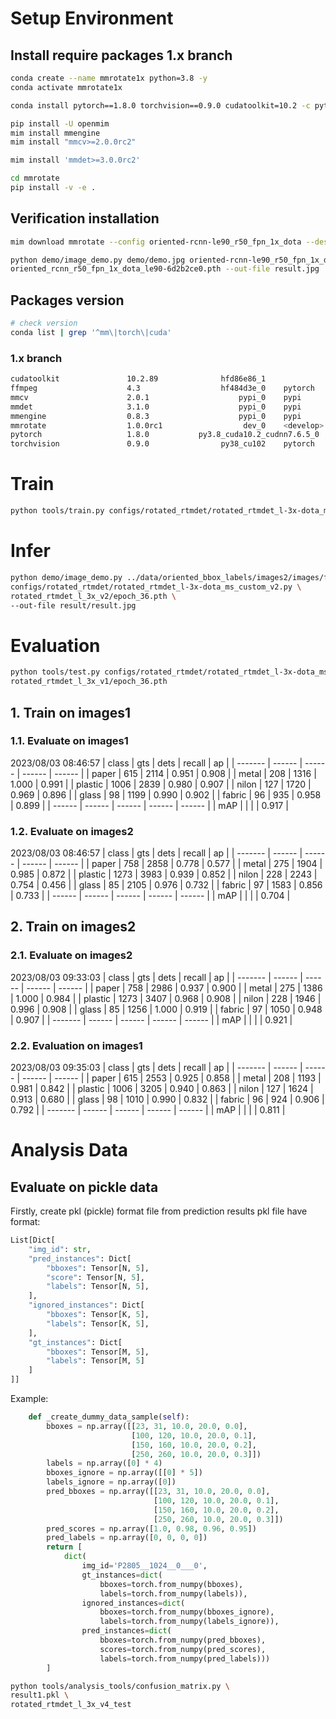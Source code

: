 
# Setup Environment

## Install require packages 1.x branch

```bash
conda create --name mmrotate1x python=3.8 -y
conda activate mmrotate1x

conda install pytorch==1.8.0 torchvision==0.9.0 cudatoolkit=10.2 -c pytorch

pip install -U openmim
mim install mmengine
mim install "mmcv>=2.0.0rc2"

mim install 'mmdet>=3.0.0rc2'

cd mmrotate
pip install -v -e .
```

## Verification installation

```bash
mim download mmrotate --config oriented-rcnn-le90_r50_fpn_1x_dota --dest .

python demo/image_demo.py demo/demo.jpg oriented-rcnn-le90_r50_fpn_1x_dota.py \
oriented_rcnn_r50_fpn_1x_dota_le90-6d2b2ce0.pth --out-file result.jpg
```

## Packages version

```bash
# check version
conda list | grep '^mm\|torch\|cuda' 
```

### 1.x branch

```bash
cudatoolkit               10.2.89              hfd86e86_1  
ffmpeg                    4.3                  hf484d3e_0    pytorch
mmcv                      2.0.1                    pypi_0    pypi
mmdet                     3.1.0                    pypi_0    pypi
mmengine                  0.8.3                    pypi_0    pypi
mmrotate                  1.0.0rc1                  dev_0    <develop>
pytorch                   1.8.0           py3.8_cuda10.2_cudnn7.6.5_0    pytorch
torchvision               0.9.0                py38_cu102    pytorch

```

# Train

```bash
python tools/train.py configs/rotated_rtmdet/rotated_rtmdet_l-3x-dota_ms_custom.py
```

# Infer

```bash
python demo/image_demo.py ../data/oriented_bbox_labels/images2/images/frame10.jpg \
configs/rotated_rtmdet/rotated_rtmdet_l-3x-dota_ms_custom_v2.py \
rotated_rtmdet_l_3x_v2/epoch_36.pth \
--out-file result/result.jpg
```

# Evaluation

```bash
python tools/test.py configs/rotated_rtmdet/rotated_rtmdet_l-3x-dota_ms_custom.py \
rotated_rtmdet_l_3x_v1/epoch_36.pth
```

## 1. Train on images1

### 1.1. Evaluate on images1

2023/08/03 08:46:57
| class   | gts    | dets   | recall | ap     |
| ------- | ------ | ------ | ------ | ------ |
| paper   | 615    | 2114   | 0.951  | 0.908  |
| metal   | 208    | 1316   | 1.000  | 0.991  |
| plastic | 1006   | 2839   | 0.980  | 0.907  |
| nilon   | 127    | 1720   | 0.969  | 0.896  |
| glass   | 98     | 1199   | 0.990  | 0.902  |
| fabric  | 96     | 935    | 0.958  | 0.899  |
| ------  | ------ | ------ | ------ | ------ |
| mAP     |        |        |        | 0.917  |

### 1.2. Evaluate on images2

2023/08/03 08:46:57
| class   | gts    | dets   | recall | ap     |
| ------- | ------ | ------ | ------ | ------ |
| paper   | 758    | 2858   | 0.778  | 0.577  |
| metal   | 275    | 1904   | 0.985  | 0.872  |
| plastic | 1273   | 3983   | 0.939  | 0.852  |
| nilon   | 228    | 2243   | 0.754  | 0.456  |
| glass   | 85     | 2105   | 0.976  | 0.732  |
| fabric  | 97     | 1583   | 0.856  | 0.733  |
| ------  | ------ | ------ | ------ | ------ |
| mAP     |        |        |        | 0.704  |

## 2. Train on images2

### 2.1. Evaluate on images2

2023/08/03 09:33:03
| class   | gts    | dets   | recall | ap     |
| ------- | ------ | ------ | ------ | ------ |
| paper   | 758    | 2986   | 0.937  | 0.900  |
| metal   | 275    | 1386   | 1.000  | 0.984  |
| plastic | 1273   | 3407   | 0.968  | 0.908  |
| nilon   | 228    | 1946   | 0.996  | 0.908  |
| glass   | 85     | 1256   | 1.000  | 0.919  |
| fabric  | 97     | 1050   | 0.948  | 0.907  |
| ------- | ------ | ------ | ------ | ------ |
| mAP     |        |        |        | 0.921  |

### 2.2. Evaluation on images1

2023/08/03 09:35:03
| class   | gts    | dets   | recall | ap     |
| ------- | ------ | ------ | ------ | ------ |
| paper   | 615    | 2553   | 0.925  | 0.858  |
| metal   | 208    | 1193   | 0.981  | 0.842  |
| plastic | 1006   | 3205   | 0.940  | 0.863  |
| nilon   | 127    | 1624   | 0.913  | 0.680  |
| glass   | 98     | 1010   | 0.990  | 0.832  |
| fabric  | 96     | 924    | 0.906  | 0.792  |
| ------- | ------ | ------ | ------ | ------ |
| mAP     |        |        |        | 0.811  |

# Analysis Data

## Evaluate on pickle data

Firstly, create pkl (pickle) format file from prediction results
pkl file have format:

```python
List[Dict[
    "img_id": str,
    "pred_instances": Dict[
        "bboxes": Tensor[N, 5],
        "score": Tensor[N, 5],
        "labels": Tensor[N, 5], 
    ],
    "ignored_instances": Dict[
        "bboxes": Tensor[K, 5],
        "labels": Tensor[K, 5],
    ],
    "gt_instances": Dict[
        "bboxes": Tensor[M, 5],
        "labels": Tensor[M, 5]
    ]
]]
```

Example:

```python
    def _create_dummy_data_sample(self):
        bboxes = np.array([[23, 31, 10.0, 20.0, 0.0],
                           [100, 120, 10.0, 20.0, 0.1],
                           [150, 160, 10.0, 20.0, 0.2],
                           [250, 260, 10.0, 20.0, 0.3]])
        labels = np.array([0] * 4)
        bboxes_ignore = np.array([[0] * 5])
        labels_ignore = np.array([0])
        pred_bboxes = np.array([[23, 31, 10.0, 20.0, 0.0],
                                [100, 120, 10.0, 20.0, 0.1],
                                [150, 160, 10.0, 20.0, 0.2],
                                [250, 260, 10.0, 20.0, 0.3]])
        pred_scores = np.array([1.0, 0.98, 0.96, 0.95])
        pred_labels = np.array([0, 0, 0, 0])
        return [
            dict(
                img_id='P2805__1024__0___0',
                gt_instances=dict(
                    bboxes=torch.from_numpy(bboxes),
                    labels=torch.from_numpy(labels)),
                ignored_instances=dict(
                    bboxes=torch.from_numpy(bboxes_ignore),
                    labels=torch.from_numpy(labels_ignore)),
                pred_instances=dict(
                    bboxes=torch.from_numpy(pred_bboxes),
                    scores=torch.from_numpy(pred_scores),
                    labels=torch.from_numpy(pred_labels)))
        ]
```

```bash
python tools/analysis_tools/confusion_matrix.py \
result1.pkl \
rotated_rtmdet_l_3x_v4_test
```
